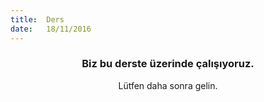 ```yaml
---
title:  Ders
date:   18/11/2016
---
```


### <center>Biz bu derste üzerinde çalışıyoruz.</center>
<center>Lütfen daha sonra gelin.</center>